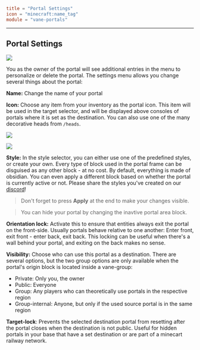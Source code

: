 ```toml
title = "Portal Settings"
icon = "minecraft:name_tag"
module = "vane-portals"
```
---
## Portal Settings

![](images/portal_menus.png)

You as the owner of the portal will see additional entries in the menu to personalize or delete the portal.
The settings menu allows you change several things about the portal:

**Name:** Change the name of your portal

**Icon:** Choose any item from your inventory as the portal icon.
This item will be used in the target selector, and will be displayed above consoles of portals where it is set as the destination.
You can also use one of the many decorative heads from `/heads`.

![](images/portal_style.png)

![](assets/gifs/portal-style.gif)

**Style:** In the style selector, you can either use one of the predefined styles, or create your own.
Every type of block used in the portal frame can be disguised as any other block - at no cost.
By default, everything is made of obsidian. You can even apply a different block based on whether the portal is currently active or not.
Please share the styles you've created on our [discord](https://discord.gg/RueJ6A59x2)!

> Don't forget to press **Apply** at the end to make your changes visible.

<!---->
> You can hide your portal by changing the inavtive portal area block.

**Orientation lock:** Activate this to ensure that entities always exit the portal on the front-side. Usually portals behave relative to one another: Enter front, exit front - enter back, exit back.
This locking can be useful when there's a wall behind your portal, and exiting on the back makes no sense.

**Visibility:** Choose who can use this portal as a destination. There are several options, but the two group options are only available when the portal's origin block is located inside a vane-group:

- Private: Only you, the owner
- Public: Everyone
- Group: Any players who can theoretically use portals in the respective region
- Group-internal: Anyone, but only if the used source portal is in the same region

**Target-lock**: Prevents the selected destination portal from resetting after the portal closes when the destination is not public. Useful for hidden portals in your base that have a set destination or
are part of a minecart railway network.
